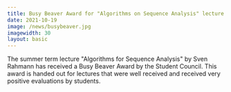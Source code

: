 ```yaml
---
title: Busy Beaver Award for "Algorithms on Sequence Analysis" lecture
date: 2021-10-19
image: /news/busybeaver.jpg
imagewidth: 30
layout: basic
---
```


The summer term lecture "Algorithms for Sequence Analysis" by Sven Rahmann has received a Busy Beaver Award by the Student Council.
This award is handed out for lectures that were well received and received very positive evaluations by students.
